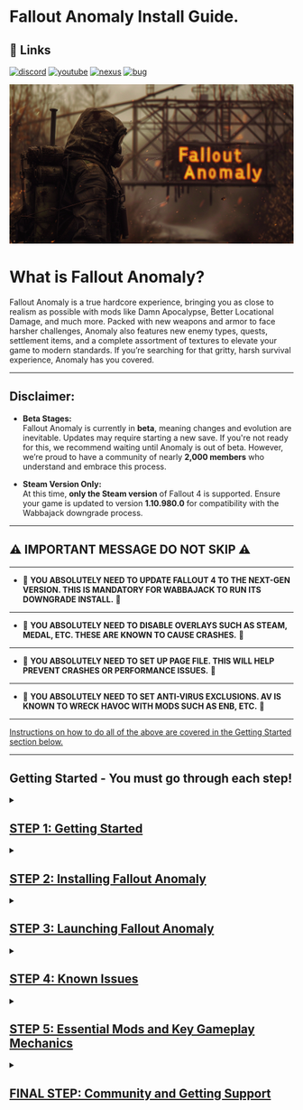 

# Fallout Anomaly Install Guide.

## 🔗 Links
[![discord](https://img.shields.io/badge/Discord-blue?style=for-the-badge&logo=discord&logoColor=%23FFFFFF&logoSize=auto&color=%235661ea
)](https://discord.gg/anomaly-1113971680419782666)
[![youtube](https://img.shields.io/badge/Youtube-blue?style=for-the-badge&logo=youtube&logoColor=%23FFFFFF&logoSize=auto&color=%23ff1a47
)](https://www.youtube.com/@FalloutAnomaly)
[![nexus](https://img.shields.io/badge/Nexus-blue?style=for-the-badge&logo=nexusmods&logoColor=%23FFFFFF&logoSize=auto&color=%2392ab20
)](https://www.nexusmods.com/fallout4/mods/74075)
[![bug](https://img.shields.io/badge/Submit%20Bug%20Report-Blue?style=for-the-badge&logo=codementor&logoColor=%23FFFFFF&logoSize=auto&color=%23260026
)](https://falloutanomaly.fillout.com/bugreports)


![Logo](https://raw.githubusercontent.com/NomadsReach/Fallout-Anomaly/refs/heads/master/images/Banner%20Images/Fo4Anomaly27.png)

# What is Fallout Anomaly?

Fallout Anomaly is a true hardcore experience, bringing you as close to realism as possible with mods like Damn Apocalypse, Better Locational Damage, and much more. Packed with new weapons and armor to face harsher challenges, Anomaly also features new enemy types, quests, settlement items, and a complete assortment of textures to elevate your game to modern standards. If you’re searching for that gritty, harsh survival experience, Anomaly has you covered.

---

## Disclaimer:

- **Beta Stages:**  
  Fallout Anomaly is currently in **beta**, meaning changes and evolution are inevitable. Updates may require starting a new save. If you're not ready for this, we recommend waiting until Anomaly is out of beta. However, we’re proud to have a community of nearly **2,000 members** who understand and embrace this process.  

- **Steam Version Only:**  
  At this time, **only the Steam version** of Fallout 4 is supported. Ensure your game is updated to version **1.10.980.0** for compatibility with the Wabbajack downgrade process.

---

## ⚠️ IMPORTANT MESSAGE DO NOT SKIP ⚠️
---
- 🚨 **YOU ABSOLUTELY NEED TO UPDATE FALLOUT 4 TO THE NEXT-GEN VERSION. THIS IS MANDATORY FOR WABBAJACK TO RUN ITS DOWNGRADE INSTALL.** 🚨
 ---
- 🚨 **YOU ABSOLUTELY NEED TO DISABLE OVERLAYS SUCH AS STEAM, MEDAL, ETC. THESE ARE KNOWN TO CAUSE CRASHES.** 🚨
---
- 🚨 **YOU ABSOLUTELY NEED TO SET UP PAGE FILE. THIS WILL HELP PREVENT CRASHES OR PERFORMANCE ISSUES.** 🚨
---
- 🚨 **YOU ABSOLUTELY NEED TO SET ANTI-VIRUS EXCLUSIONS. AV IS KNOWN TO WRECK HAVOC WITH MODS SUCH AS ENB, ETC.** 🚨
---

<ins>Instructions on how to do all of the above are covered in the Getting Started section below.<ins>

---
## Getting Started - You must go through each step!

<details>
<summary><h2><ins>STEP 1: Getting Started</ins></h2></summary>
  
 
# Hardware:

- CPU: Go for a modern CPU with at least 6 cores and a speed of 3GHz.

- RAM: Start with 16GB, but 32GB is better.

- Video Card: Get one with at least 6GB of memory, but 8GB is ideal.

- OS: Use Windows 10/11 (64-bit) and make sure all drivers are up to date.

- Free Disk Space: You'll require a minimum of 350GB of storage, with an SSD being mandatory. Using a hard disk drive (HDD) is not an option. Do not complain if you have long loading because you're using a HDD. If your internet is quick, consider clearing out the download folder to save space.

- Skills: Know how to use your computer well, keep it running smoothly, and update it regularly.

<ins>If you are unsure how to check this please view this [link](https://www.howtogeek.com/80108/how-to-get-detailed-information-about-your-pc-2/).</ins>

  ---

# Nexus Mods:


While not mandatory, Nexus Premium is strongly advised as it streamlines the mod download and installation process, saving you time. By opting for Nexus Premium, you'll enjoy uncapped download speeds and won't have to manually approve each download. This is a restriction from the Nexus website itself and is not a limitation imposed by Fallout Anomaly.

- Click the logo below to be directed to subscribe to Nexus Premium. (https://next.nexusmods.com/premium)

[![Logo](https://raw.githubusercontent.com/NomadsReach/Fallout-Anomaly/refs/heads/master/images/nexusprem.png)](https://next.nexusmods.com/premium)

# Important Installation Steps (Click the blue links for instructions)

- [**Microsoft Visual C++ x64 and x86** - Must be installed!](https://github.com/abbodi1406/vcredist/releases/download/v0.82.0/VisualCppRedist_AIO_x86_x64.exe)  
  Open the launcher and follow the on-screen steps to complete the installation.

- [**NET Framework 4.6.2 & 5.0** - Must be installed!](https://dotnet.microsoft.com/en-us/download/dotnet-framework/thank-you/net462-web-installer)  
  Download and install the necessary framework for the mod list to work.

- [**DirectX Redist (June 2010)**](https://www.microsoft.com/en-us/download/details.aspx?id=8109)  
  Pick your language, download, and install to ensure proper DirectX support.

- [**Vanilla Game Folder** - Launch the game once.](https://www.youtube.com/watch?v=8ARhusN5SFI&t=0s)  
  Make sure your game is cleaned and launch it at least once before proceeding.

- [**PageFile Setup**](https://github.com/NomadsReach/Fallout-Anomaly/blob/master/PageFile.md)  
  This step is crucial for performance. Follow the instructions carefully.

- [**English Voice Files** - This is required if you're not using English.](https://steamcommunity.com/sharedfiles/filedetails/?id=552541227)  
  To avoid download errors, you must install the voice files if your game is not in English. You are welcome to use your native language for the game, but these files are required for certain English-based mods/files.

- [**Disable Overlays**](https://www.youtube.com/watch?v=7e_kY6LmQ0Y)  
  Ensure all overlays (Steam, Nvidia, Medal, etc.) are disabled to avoid crashes or performance issues.

- [**HD Texture Pack Removal**](https://sharing.clickup.com/clip/p/t9014300118/775310b9-3dc0-402d-8726-2a184ee55560/How%20to%20remove%20HD%20Texture%20Pack..webm)  
  Follow the guide to remove HD texture packs if necessary.
</details>

<details>
  <summary><h2><ins>STEP 2: Installing Fallout Anomaly</ins></h2></summary>

## Please click on the video link below on how to download and install Anomaly.

[Click here to watch install video](https://www.youtube.com/watch?v=Bn6dmrsJAX0&t=49s)

- Do not forget to make sure you are logged into nexus in Wabbajack before starting your download. You can access this by clicking the cogwheel in wabbajack and then hitting login on the nexus panel. 

![image](https://github.com/user-attachments/assets/4cde8ad6-c5e1-4daa-b2c5-78b4dcb293cf)


##  <ins>Please watch the entire video as there are key parts once in-game, like applying the MCM preset and launching the game, that you need to understand.</ins>

# ⚠️ Important Note: APPLY THE MCM PRESET ⚠️
![image](https://github.com/user-attachments/assets/44cddb55-e164-4cc5-9e22-511ba50ad6e3)

- Do not forget to apply the preset as shown in the screenshot above.


- **Note:** After downloading and installing Fallout Anomaly, it’s a good idea to reopen the `.wabbajack` file in the Wabbajack program and click **"Verify Installation."** This will check your files and report any errors. If the verification process reports any issues, please reach out to us on **Discord** for troubleshooting assistance.

- <ins>Please refer to the image below to better understand the above instructions.</ins>

![Verify Image](https://raw.githubusercontent.com/NomadsReach/Fallout-Anomaly/refs/heads/master/images/Readme%20Docs/Verify.png)


---

[![discord](https://img.shields.io/badge/Click_For_Support-blue?style=for-the-badge&logo=discord&logoColor=%23FFFFFF&logoSize=auto&color=%235661ea
)](https://discord.gg/anomaly-1113971680419782666)
[![wabbajackwiki](https://img.shields.io/badge/Wabbajack%20Wiki-blue?style=for-the-badge&logo=wikipedia&logoColor=%23FFFFFF&logoSize=auto&color=%235f437d
)](https://wiki.wabbajack.org/)
[![wabbajackwiki](https://img.shields.io/badge/Wabbajack%20Discord-blue?style=for-the-badge&logo=discord&logoColor=%23FFFFFF&logoSize=auto&color=%235f437d
)](https://discord.gg/wabbajack)

---
# Problems with Wabbajack

- **Could not download MOD:** If certain mods fail to download, You can manually download them from their source and place the archived folder in the downloads folder of where your Wabbajack is downloading to. At times nexus mods may be down. You can check if this is the case by following this link: [NEXUS MODS STATUS](https://nexusmods.statuspage.io/)
- **Mod is not a whitelisted download:** This error can occur when the modlist is updated or the mod link no longer works. Check for updates and wait for a new release if necessary. If you get this error please notify us on discord.
- **Missing Game Files:** More than likely you have not updated your game to the next gen version. You must do this.
- **Wabbajack could not find my game folder:** Wabbajack will not work with a pirated version of the game. Ensure you own the game on Steam and follow the pre-installation steps accordingly.

- # ⚠️ Important Note: ENB DOWNLOAD ISSUE ⚠️
  
   - If your download fails for ENB you need to download the file manually and place it into your download folder. Find the ENB file [here](http://enbdev.com/mod_fallout4_v0496.htm)
---
## Updating Fallout Anomaly

The Fallout Anomaly team will notify you in advance of any upcoming updates via **Discord** and **Nexus**. If a new save is required for the update, we will make sure to communicate this.

### What to Expect During the Update:

- **Wabbajack Update Process**:  
  During an update, Wabbajack will delete any files that are **not part of the modlist** from the previous update. This includes any additional mods you may have installed manually.

- **Save Preservation**:  
  Your saves will **remain intact** unless there's a specific reason that requires a fresh start. Any such cases will be clearly communicated. You can find your saved games in the following directory:  
  `(Fallout Anomaly Install)/Profiles/Fallout Anomaly/Saves`

- **Updating the Modlist**:  
  Updating Fallout Anomaly is similar to installing the modlist for the first time. Simply:
  1. Select the same install path.
  2. Ensure you check the "**overwrite existing**" option to update correctly.

### Additional Resources:

- **Changelog**:  
  You can view the detailed changelog for each update [here](https://github.com/NomadsReach/Fallout-Anomaly/blob/master/CHANGELOG.md).




</details>

<details>
<summary><h2><ins>STEP 3: Launching Fallout Anomaly</ins></h2></summary>
 
  
## Launching the Game

Upon launching **Mod Organizer 2 (MO2)**, you might initially find the interface a bit complex. However, we've simplified the process for ease of use. To launch Fallout Anomaly:

1. In the **top-right corner** of the MO2 interface, find the option labeled **"Launch Fallout Anomaly"** and click it to start the game.

### F4SE (Fallout 4 Script Extender)

**F4SE** is crucial for the functioning of most Fallout mods and is specifically required to launch Fallout Anomaly. When using MO2, **F4SE** will appear as **"Launch Fallout Anomaly"** in the mod launcher.

> **Important**:  
> <p style="color:red; font-weight: bold;">AT NO POINT SHOULD YOU EVER USE THE VANILLA GAME LAUNCHER! AT THIS POINT PLEASE ENSURE YOU SET ANTIVIRUS EXCEPTIONS FOR THE ENTIRE MOD ORGANIZER 2 FOLDER!</p>

# Crash Handling

If the game crashes while playing, a log will appear providing details about the crash. Please follow these steps:

1. **Save the log**: Make sure to save the crash log to an easily accessible location.
2. **Upload the log**: Upload the saved log to the bug report form [here](https://falloutanomaly.fillout.com/bugreports).
3. **Include the save file**: For further analysis, please include your most recent save file.
4. **Crash Tool**: If you are familiar with it, you can also run the crash tool to generate the log yourself.

---

# Changing Resolution

If your game resolution is not centered correctly, you can use **BethINI** to adjust it. Please **only change the resolution**, and do not alter any other settings.

### Steps to change resolution:
1. Open **BethINI** and select **Fallout 4** (do not change INI paths, as they are set correctly).
2. In the **Basic** tab, adjust the resolution.
3. Close **BethINI** and save your settings.

---

# ⚠️ Important Note: Adjust Antivirus Settings ⚠️

To ensure smooth operation of your modding setup, **add exceptions** for the following files in your antivirus software:

1. **MO2.exe**: The Mod Organizer 2 executable.
2. **Fallout4.exe**: The main game executable.
3. **F4SE_Loader.exe**: Part of the Fallout 4 Script Extender (F4SE).

Additionally, **add the 'Stock Folder'** located within the **Mod Organizer 2** directory. This folder contains the `Fallout4.exe` file.

For **F4SE**, add an exception for the following path:  
`mods\F4SE & Other Root Folders\Root\f4se_loader.exe`.

# **Failure to do this will cause issues! Do not ignore these steps or we can not help you.**

# ⚠️ Important Note: APPLY THE MCM PRESET ⚠️
![image](https://github.com/user-attachments/assets/44cddb55-e164-4cc5-9e22-511ba50ad6e3)

- Do not forget to apply the preset as shown in the screenshot above.



</details>

<details>
  <summary><h2><ins>STEP 4: Known Issues</ins></h2></summary>

## Main Menu Delay

When clicking "Play," the main menu may experience a delay as scripts load. This delay varies based on your system's power; more powerful systems may not encounter this issue.

## Stuck in Menu

If you find yourself unable to progress from the first loading or main menu:

1. Please allow a few minutes for the game to fully load after it boots up. It may seem like the game is frozen during this time, but rest assured that it is simply processing the necessary assets.
2. Alt-tab out of the game & back in.
3. Press the "Esc" key in the menu to load into the game

## Post-Character Creation Freeze

After creating your character:
- Your game will save and may appear to freeze temporarily.
- This is due to multiple scripts loading simultaneously.
- Be patient and wait for a few minutes; the game will resume normally.

## Falling Through Vault Issue

If you're falling through the vault floor:
- This is likely due to the "Uneducated Shooter" mod.
- **Solution**: Only enable the "Uneducated Shooter" mod after leaving the vault.

## Known Crash Related Issues:

- Programs like medal (recording software) or anything that adds an overlay can conflict with the ENBS, or other DLL hooked mods. If you are crashing right at the launch of game or at the main menu this can be one of the main causes.

## Minor Issues

- Some NPCs may fail to use weapons even if they have ammunition in their inventory. If you experience this issue, please report it.. 

- Controller Support: Most mods currently do not include controller support. However, the base game offers controller support in vanilla Fallout. The Anomaly Team is working to provide controller support for these mods, with prior permission from the authors.
---
</details>

<details>
  <summary><h2><ins>STEP 5: Essential Mods and Key Gameplay Mechanics</ins></h2></summary>

# Survival Mechanics: Immersive Hunting Overhaul (IHO)

## Key Features
- **Advanced Food Mechanics**: Includes spoilage, disposal, blood sampling, salvaging, hunting, and trapping.
- **Camping System**: Lightweight yet effective camping mechanics.
- **Challenges and Achievements**: Unlock bonuses and items based on the IHO concept.
- **Cooking Overhaul**: Unlockable recipes and rebalanced food mechanics.
- **Customizable Experience**: Convenient MCM menu with numerous options to fine-tune gameplay.

---

## Carry Weight System

- Starting carry weight is lower than normal.
- **Carry Weight Formula**:
  - 1 STR = 85 Carry Weight (CW).
  - Each additional STR point provides +10 CW.
- **Robustness Skill**:
  - Increases carry weight as you level up, allowing more freedom to carry armor and junk.
- **Traits**:
  - Two traits can increase starting carry weight by +50 each but come with drawbacks for balance.

### Backpacks
- Backpacks can be found or crafted using perks from the *Junk Jockey* skill.
- Backpacks provide an additional **100 CW capacity**.
- Use the "Open Backpack" aid item (found in the Aid section) to move items freely between inventory and backpack.

#### Known Bug & Fix:
- If your backpack disappears, respawn it using the "Commonwealth Backpacks Settings Holotape."
- Avoid spamming the backpack key to prevent this issue.

### Keybinding
1. Open your inventory and navigate to the **Aid** section.
2. Locate "Open Backpack."
3. Hover over it and press `Q` to bind it to a key (1–9).
4. Note: Only keys `1–9` work for keybindings.

---

## Skills and Levels

- Utilizes the **[YAE mod](https://www.nexusmods.com/fallout4/mods/76739)**, which introduces new skills and modifies the perk system.
- Adds new traits for enhanced character customization.

---

# Combat Overhaul: SCOURGE

## Overview
- SCOURGE overhauls NPC stats by using scripts to randomly generate values, creating realistic variations in NPC strength. This ensures that enemies are no longer predictable while addressing issues with Fallout's vanilla scaling system.

### Key Features
- Implements **normal distribution** for stat allocation (e.g., health, damage resistance).
- Highly customizable via MCM:
  - Adjust stats for specific NPC races.
  - Exclude specific NPCs or individual stats from being affected.
- Optimized scripting to prevent lag or bloat.

### Example
- Deathclaws now have randomized health between 500–900, with an average of ~700.
- Infinite variations mean there are over **12 million possible combinations** for Deathclaw stats alone.

---

# Better Locational Damage (BLD)

- Equipment is what matters. Weapons/Modifications have been overhauled and you are now able to play a raider style character with pipe weapons only. All weapons are lethal. Getting a good balanced armor rating is key to survive as health does no longer scale with level. Use tactics and plan your actions, when breaching rooms and areas.
Many new features, like stagger, bleedings, stealth killmoves and more wait to be used!

## Combat Mechanics

### Enemy Categories
1. **Low Races**: Bloatfly, Bloodbug, Humans (no helmets), Ghouls (non-glowing), Radstags, Dogs.
2. **Medium Races**: Super Mutants, Mirelurks, helmeted Humans.
3. **High Races**: Yao Guai, Fog Crawlers, Anglers.
4. **Special Races**: Robots/Synths.

### Headshot Mechanics
- Effectiveness varies by race and weapon caliber:
  - Low races can be killed with most weapons via headshots.
  - Medium races require higher-caliber weapons (.308, .50) or shotguns at close range.
  - High races are resistant to headshots; use explosives or tactics instead.

### Pain System
- Introduces three pain levels: Minor, Moderate, Severe.
- Pain affects gameplay but can be treated with items like Med-X or alcohol.

---

# Deadeye Mod

## Overview
- Deadeye is a headshot-focused mod that adds tactical depth to combat. Players can choose between one-shot kills, helmet protection mechanics, or head destruction mechanics.

### Race Categories
1. Weak: Easily killed by most weapons (e.g., Bloatfly, Human).
2. Moderate: Requires moderate-caliber weapons or shotguns at close range (e.g., Super Mutants).
3. Strong: Requires high-caliber weapons (.50 rounds) (e.g., Yao Guai).
4. Powerful: Immune to headshots by default but can be enabled via configuration (e.g., Deathclaws).

---

# Munitions: Ammo Expansion Project

- Munitions is a lore-friendly and modular ammunition expansion project & framework that adds new ballistic, energy, and explosive ammunition types seamlessly into the vanilla sandbox. Unlike other ammo frameworks, Munitions gives players control over what ammo they do or don't want added to their game. Features high-quality custom textures and meshes.

## Features
- Adds new ballistic, energy, and explosive ammunition types.
- Modular design allows players to control which ammo types are added to their game.
- Lore-friendly additions inspired by previous Fallout games.

---

# Radiation System: Damn Apocalypse

## Mechanics
1. Introduces a dual radiation system:
   - **IRA (Ingested Radioactive Particles)**: Accumulated from food, water, weather hazards.
   - **RAD (Tissue Damage)**: Standard radiation damage from exposure.
2. Radiation poisoning mimics Acute Radiation Syndrome with progressive effects.
3. Weather-based radiation hazards require protective gear like gas masks or hazmat suits.

### New Items
- RadAway: Purges IRA and cures radiation poisoning.
- MutAway: Heals RADs directly.
- Rad-X: Increases IRA resistance.
- Pb-Jelly: Increases RAD resistance.

---

# Crafting System

## Overview
Crafting has been expanded with additional requirements:
1. Perk-based crafting for specialized items (e.g., Dogmeat-related perks for Dogmeat items).
2. Higher-tier armors require advanced crafting perks and materials like ballistic weave.

- <ins>This is all still ongoing and will be improved and expanded in later updates./<ins>

---

# Settlements

Settlement features are currently a work in progress and will be added in future updates.

---


   
</details>

<details>
  <summary><h2><ins>FINAL STEP: Community and Getting Support</ins></h2></summary>
   
# Support Links

The quickest way to receive support is by joining our **Discord** community. If you encounter any issues or need assistance, our Discord channel provides direct access to our team and fellow users who can promptly address your concerns. Alternatively, you can submit a bug report. Below are additional resources and links related to Fallout Anomaly:

- **Discord**: [Join our Discord community](https://discord.gg/ECuAthsdwJ)
- **Mod List**: [View the mod list](https://loadorderlibrary.com/lists/fallout-anomaly-0-5)
- **Bug Report**: [Submit a bug report](https://falloutanomaly.fillout.com/bugreports)
- **Suggestions**: [Share your suggestions](https://falloutanomaly.fillout.com/suggestions)
- **Nexus**: [Visit our Nexus page](https://www.nexusmods.com/fallout4/mods/74075?tab=description)
- **YouTube**: [Check out our YouTube channel](https://www.youtube.com/@FalloutAnomaly/videos)

---

# Thank You

**Thank you for your dedication to our community and team. We are excited about the future and confident that, together, we will continue to shape Anomaly into an extraordinary mod list for Fallout 4.**


</details>





